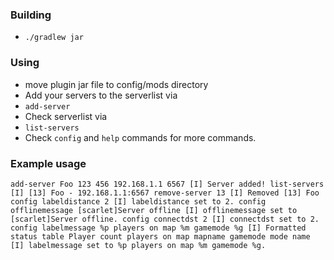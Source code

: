 ### Building
- `./gradlew jar`
### Using
- move plugin jar file to config/mods directory
- Add your servers to the serverlist via
- `add-server`
- Check serverlist via
- `list-servers`
- Check `config` and `help` commands for more commands.
### Example usage
`
add-server Foo 123 456 192.168.1.1 6567
[I] Server added!
list-servers
[I] [13] Foo - 192.168.1.1:6567
remove-server 13
[I] Removed [13] Foo
config labeldistance 2
[I] labeldistance set to 2.
config offlinemessage [scarlet]Server offline
[I] offlinemessage set to [scarlet]Server offline.
config connectdst 2
[I] connectdst set to 2.
config labelmessage %p players on map %m gamemode %g
[I] Formatted status table Player count players on map mapname gamemode mode name
[I] labelmessage set to %p players on map %m gamemode %g.
`
